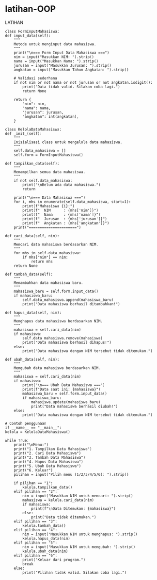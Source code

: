 # latihan-OOP
LATIHAN

    class FormInputMahasiswa:
    def input_data(self):
        """
        Metode untuk menginput data mahasiswa.
        """
        print("\n=== Form Input Data Mahasiswa ===")
        nim = input("Masukkan NIM: ").strip()
        nama = input("Masukkan Nama: ").strip()
        jurusan = input("Masukkan Jurusan: ").strip()
        angkatan = input("Masukkan Tahun Angkatan: ").strip()

        # Validasi sederhana
        if not nim or not nama or not jurusan or not angkatan.isdigit():
            print("Data tidak valid. Silakan coba lagi.")
            return None

        return {
            "nim": nim,
            "nama": nama,
            "jurusan": jurusan,
            "angkatan": int(angkatan),
        }

    class KelolaDataMahasiswa:
    def _init_(self):
        """
        Inisialisasi class untuk mengelola data mahasiswa.
        """
        self.data_mahasiswa = []
        self.form = FormInputMahasiswa()

    def tampilkan_data(self):
        """
        Menampilkan semua data mahasiswa.
        """
        if not self.data_mahasiswa:
            print("\nBelum ada data mahasiswa.")
            return

        print("\n=== Data Mahasiswa ===")
        for i, mhs in enumerate(self.data_mahasiswa, start=1):
            print(f"Mahasiswa {i}:")
            print(f"  NIM      : {mhs['nim']}")
            print(f"  Nama     : {mhs['nama']}")
            print(f"  Jurusan  : {mhs['jurusan']}")
            print(f"  Angkatan : {mhs['angkatan']}")
        print("======================")

    def cari_data(self, nim):
        """
        Mencari data mahasiswa berdasarkan NIM.
        """
        for mhs in self.data_mahasiswa:
            if mhs["nim"] == nim:
                return mhs
        return None

    def tambah_data(self):
        """
        Menambahkan data mahasiswa baru.
        """
        mahasiswa_baru = self.form.input_data()
        if mahasiswa_baru:
            self.data_mahasiswa.append(mahasiswa_baru)
            print("Data mahasiswa berhasil ditambahkan!")

    def hapus_data(self, nim):
        """
        Menghapus data mahasiswa berdasarkan NIM.
        """
        mahasiswa = self.cari_data(nim)
        if mahasiswa:
            self.data_mahasiswa.remove(mahasiswa)
            print("Data mahasiswa berhasil dihapus!")
        else:
            print("Data mahasiswa dengan NIM tersebut tidak ditemukan.")

    def ubah_data(self, nim):
        """
        Mengubah data mahasiswa berdasarkan NIM.
        """
        mahasiswa = self.cari_data(nim)
        if mahasiswa:
            print("\n=== Ubah Data Mahasiswa ===")
            print(f"Data saat ini: {mahasiswa}")
            mahasiswa_baru = self.form.input_data()
            if mahasiswa_baru:
                mahasiswa.update(mahasiswa_baru)
                print("Data mahasiswa berhasil diubah!")
        else:
            print("Data mahasiswa dengan NIM tersebut tidak ditemukan.")

    # Contoh penggunaan
    if __name__ == "__main__":
    kelola = KelolaDataMahasiswa()

    while True:
        print("\nMenu:")
        print("1. Tampilkan Data Mahasiswa")
        print("2. Cari Data Mahasiswa")
        print("3. Tambah Data Mahasiswa")
        print("4. Hapus Data Mahasiswa")
        print("5. Ubah Data Mahasiswa")
        print("6. Keluar")
        pilihan = input("Pilih menu (1/2/3/4/5/6): ").strip()

        if pilihan == "1":
            kelola.tampilkan_data()
        elif pilihan == "2":
            nim = input("Masukkan NIM untuk mencari: ").strip()
            mahasiswa = kelola.cari_data(nim)
            if mahasiswa:
                print(f"\nData Ditemukan: {mahasiswa}")
            else:
                print("Data tidak ditemukan.")
        elif pilihan == "3":
            kelola.tambah_data()
        elif pilihan == "4":
            nim = input("Masukkan NIM untuk menghapus: ").strip()
            kelola.hapus_data(nim)
        elif pilihan == "5":
            nim = input("Masukkan NIM untuk mengubah: ").strip()
            kelola.ubah_data(nim)
        elif pilihan == "6":
            print("Keluar dari program.")
            break
        else:
            print("Pilihan tidak valid. Silakan coba lagi.")

